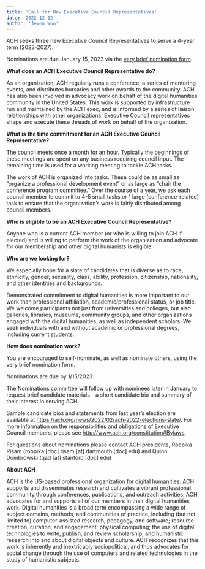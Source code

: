 ```yaml
---
title: 'Call for New Executive Council Representatives'
date: '2022-12-12'
author: 'Jewon Woo'
---
```

ACH seeks three new Executive Council Representatives to serve a 4-year term (2023-2027).

Nominations are due January 15, 2023 via the [very brief nomination form](https://forms.gle/iCuZAj8YK8gLm4MA7).

**What does an ACH Executive Council Representative do?**

As an organization, ACH regularly runs a conference, a series of mentoring events, and distributes bursaries and other awards to the community. ACH has also been involved in advocacy work on behalf of the digital humanities community in the United States. This work is supported by infrastructure run and maintained by the ACH exec, and is informed by a series of liaison relationships with other organizations. Executive Council representatives shape and execute these threads of work on behalf of the organization.

**What is the time commitment for an ACH Executive Council Representative?**

The council meets once a month for an hour. Typically the beginnings of these meetings are spent on any business requiring council input. The remaining time is used for a working meeting to tackle ACH tasks.

The work of ACH is organized into tasks. These could be as small as “organize a professional development event” or as large as “chair the conference program committee.” Over the course of a year, we ask each council member to commit to 4-5 small tasks or 1 large (conference-related) task to ensure that the organization’s work is fairly distributed among council members.

**Who is eligible to be an ACH Executive Council Representative?**

Anyone who is a current ACH member (or who is willing to join ACH if elected) and is willing to perform the work of the organization and advocate for our membership and other digital humanists is eligible.

**Who are we looking for?**

We especially hope for a slate of candidates that is diverse as to race, ethnicity, gender, sexuality, class, ability, profession, citizenship, nationality, and other identities and backgrounds.

Demonstrated commitment to digital humanities is more important to our work than professional affiliation, academic/professional status, or job title. We welcome participants not just from universities and colleges, but also galleries, libraries, museums, community groups, and other organizations engaged with the digital humanities, as well as independent scholars. We seek individuals with and without academic or professional degrees, including current students.

**How does nomination work?**

You are encouraged to self-nominate, as well as nominate others, using the very brief nomination form.

Nominations are due by 1/15/2023.

The Nominations committee will follow up with nominees later in January to request brief candidate materials – a short candidate bio and summary of their interest in serving ACH.

Sample candidate bios and statements from last year’s election are available at <https://ach.org/news/2022/02/ach-2022-elections-slate/>. For more information on the responsibilities and obligations of Executive Council members, please see http://www.ach.org/constitution#Bylaws.

For questions about nominations please contact ACH presidents, Roopika Risam (roopika \[doc\] risam \[at\] dartmouth \[doc\] edu) and Quinn Dombrowski (qad \[at\] stanford \[doc\] edu)

**About ACH**

ACH is the US-based professional organization for digital humanities. ACH supports and disseminates research and cultivates a vibrant professional community through conferences, publications, and outreach activities. ACH advocates for and supports all of our members in their digital humanities work. Digital humanities is a broad term encompassing a wide range of subject domains, methods, and communities of practice, including (but not limited to) computer-assisted research, pedagogy, and software; resource creation, curation, and engagement; physical computing; the use of digital technologies to write, publish, and review scholarship; and humanistic research into and about digital objects and culture. ACH recognizes that this work is inherently and inextricably sociopolitical, and thus advocates for social change through the use of computers and related technologies in the study of humanistic subjects.